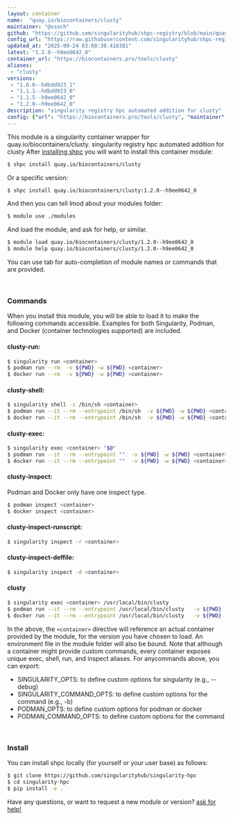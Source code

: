 ```yaml
---
layout: container
name:  "quay.io/biocontainers/clusty"
maintainer: "@vsoch"
github: "https://github.com/singularityhub/shpc-registry/blob/main/quay.io/biocontainers/clusty/container.yaml"
config_url: "https://raw.githubusercontent.com/singularityhub/shpc-registry/main/quay.io/biocontainers/clusty/container.yaml"
updated_at: "2025-09-24 03:08:30.418381"
latest: "1.2.0--h9ee0642_0"
container_url: "https://biocontainers.pro/tools/clusty"
aliases:
 - "clusty"
versions:
 - "1.0.0--hdbdd923_1"
 - "1.1.1--hdbdd923_0"
 - "1.1.5--h9ee0642_0"
 - "1.2.0--h9ee0642_0"
description: "singularity registry hpc automated addition for clusty"
config: {"url": "https://biocontainers.pro/tools/clusty", "maintainer": "@vsoch", "description": "singularity registry hpc automated addition for clusty", "latest": {"1.2.0--h9ee0642_0": "sha256:75bcf205bf7be3d57b6cb35812bb6dac80aedc650eab30bfb5defe73f4617440"}, "tags": {"1.0.0--hdbdd923_1": "sha256:d68ae51f541cd5d7dfa185c25770cbf4cd6f8e96ca1601c07a6ed3bfdbfbccdc", "1.1.1--hdbdd923_0": "sha256:cc6213fb0b6b90e8845377727d19c0258ffc22124c4165d726b24ef983228175", "1.1.5--h9ee0642_0": "sha256:b843fbb6f763bc2e254fba9cd14fac367124c596400c3a2046ae1a23ce623384", "1.2.0--h9ee0642_0": "sha256:75bcf205bf7be3d57b6cb35812bb6dac80aedc650eab30bfb5defe73f4617440"}, "docker": "quay.io/biocontainers/clusty", "aliases": {"clusty": "/usr/local/bin/clusty"}}
---
```


This module is a singularity container wrapper for quay.io/biocontainers/clusty.
singularity registry hpc automated addition for clusty
After [installing shpc](#install) you will want to install this container module:


```bash
$ shpc install quay.io/biocontainers/clusty
```

Or a specific version:

```bash
$ shpc install quay.io/biocontainers/clusty:1.2.0--h9ee0642_0
```

And then you can tell lmod about your modules folder:

```bash
$ module use ./modules
```

And load the module, and ask for help, or similar.

```bash
$ module load quay.io/biocontainers/clusty/1.2.0--h9ee0642_0
$ module help quay.io/biocontainers/clusty/1.2.0--h9ee0642_0
```

You can use tab for auto-completion of module names or commands that are provided.

<br>

### Commands

When you install this module, you will be able to load it to make the following commands accessible.
Examples for both Singularity, Podman, and Docker (container technologies supported) are included.

#### clusty-run:

```bash
$ singularity run <container>
$ podman run --rm  -v ${PWD} -w ${PWD} <container>
$ docker run --rm  -v ${PWD} -w ${PWD} <container>
```

#### clusty-shell:

```bash
$ singularity shell -s /bin/sh <container>
$ podman run --it --rm --entrypoint /bin/sh  -v ${PWD} -w ${PWD} <container>
$ docker run --it --rm --entrypoint /bin/sh  -v ${PWD} -w ${PWD} <container>
```

#### clusty-exec:

```bash
$ singularity exec <container> "$@"
$ podman run --it --rm --entrypoint ""  -v ${PWD} -w ${PWD} <container> "$@"
$ docker run --it --rm --entrypoint ""  -v ${PWD} -w ${PWD} <container> "$@"
```

#### clusty-inspect:

Podman and Docker only have one inspect type.

```bash
$ podman inspect <container>
$ docker inspect <container>
```

#### clusty-inspect-runscript:

```bash
$ singularity inspect -r <container>
```

#### clusty-inspect-deffile:

```bash
$ singularity inspect -d <container>
```


#### clusty

```bash
$ singularity exec <container> /usr/local/bin/clusty
$ podman run --it --rm --entrypoint /usr/local/bin/clusty   -v ${PWD} -w ${PWD} <container> -c " $@"
$ docker run --it --rm --entrypoint /usr/local/bin/clusty   -v ${PWD} -w ${PWD} <container> -c " $@"
```



In the above, the `<container>` directive will reference an actual container provided
by the module, for the version you have chosen to load. An environment file in the
module folder will also be bound. Note that although a container
might provide custom commands, every container exposes unique exec, shell, run, and
inspect aliases. For anycommands above, you can export:

 - SINGULARITY_OPTS: to define custom options for singularity (e.g., --debug)
 - SINGULARITY_COMMAND_OPTS: to define custom options for the command (e.g., -b)
 - PODMAN_OPTS: to define custom options for podman or docker
 - PODMAN_COMMAND_OPTS: to define custom options for the command

<br>

### Install

You can install shpc locally (for yourself or your user base) as follows:

```bash
$ git clone https://github.com/singularityhub/singularity-hpc
$ cd singularity-hpc
$ pip install -e .
```

Have any questions, or want to request a new module or version? [ask for help!](https://github.com/singularityhub/singularity-hpc/issues)